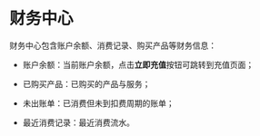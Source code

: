 # 财务中心

财务中心包含账户余额、消费记录、购买产品等财务信息：

- 账户余额：当前账户余额，点击**立即充值**按钮可跳转到充值页面；

- 已购买产品：已购买的产品与服务；

- 未出账单：已消费但未到扣费周期的账单；

- 最近消费记录：最近消费流水。

